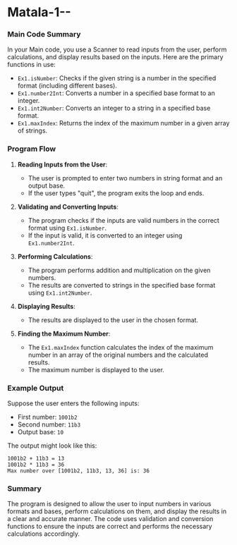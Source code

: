 # Matala-1--





### Main Code Summary
In your Main code, you use a Scanner to read inputs from the user, perform calculations, and display results based on the inputs. Here are the primary functions in use:
- `Ex1.isNumber`: Checks if the given string is a number in the specified format (including different bases).
- `Ex1.number2Int`: Converts a number in a specified base format to an integer.
- `Ex1.int2Number`: Converts an integer to a string in a specified base format.
- `Ex1.maxIndex`: Returns the index of the maximum number in a given array of strings.

### Program Flow
1. **Reading Inputs from the User**:
   - The user is prompted to enter two numbers in string format and an output base.
   - If the user types "quit", the program exits the loop and ends.

2. **Validating and Converting Inputs**:
   - The program checks if the inputs are valid numbers in the correct format using `Ex1.isNumber`.
   - If the input is valid, it is converted to an integer using `Ex1.number2Int`.

3. **Performing Calculations**:
   - The program performs addition and multiplication on the given numbers.
   - The results are converted to strings in the specified base format using `Ex1.int2Number`.

4. **Displaying Results**:
   - The results are displayed to the user in the chosen format.

5. **Finding the Maximum Number**:
   - The `Ex1.maxIndex` function calculates the index of the maximum number in an array of the original numbers and the calculated results.
   - The maximum number is displayed to the user.

### Example Output
Suppose the user enters the following inputs:
- First number: `1001b2`
- Second number: `11b3`
- Output base: `10`

The output might look like this:
```
1001b2 + 11b3 = 13
1001b2 * 11b3 = 36
Max number over [1001b2, 11b3, 13, 36] is: 36
```

### Summary
The program is designed to allow the user to input numbers in various formats and bases, perform calculations on them, and display the results in a clear and accurate manner. The code uses validation and conversion functions to ensure the inputs are correct and performs the necessary calculations accordingly.

